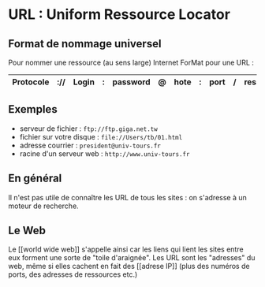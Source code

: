 # URL : Uniform Ressource Locator
## Format de nommage universel
Pour nommer une ressource (au sens large) Internet
ForMat pour une URL :

| Protocole | :// | Login | : | password | @ | hote | : | port | / | ressource |
|-----------|-----|-------|---|----------|---|------|---|------|---|-----------|

## Exemples

- serveur de fichier : `ftp://ftp.giga.net.tw`
- fichier sur votre disque : `file://Users/tb/01.html`
- adresse courrier : `president@univ-tours.fr`
- racine d'un serveur web : `http://www.univ-tours.fr`

## En général
Il n'est pas utile de connaître les URL de tous les sites : on s'adresse à un moteur de recherche.

## Le Web

Le [[world wide web]] s'appelle ainsi car les liens qui lient les sites entre eux forment une sorte de "toile d'araignée".
Les URL sont les "adresses" du web, même si elles cachent en fait des [[adrese IP]] (plus des numéros de ports, des adresses de ressources etc.)